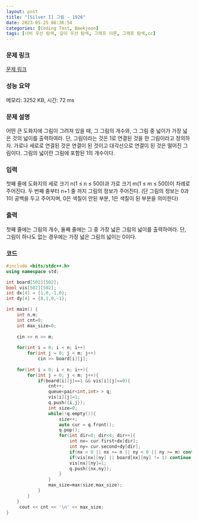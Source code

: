 ```yaml
---
layout: post
title: "[Silver I] 그림 - 1926"
date: 2023-05-25 06:36:54
categories: [Coding Test, Baekjoon]
tags: [너비 우선 탐색, 깊이 우선 탐색, 그래프 이론, 그래프 탐색,cc]
---
```


### 문제 링크

[문제 링크](https://www.acmicpc.net/problem/1926)

### 성능 요약

메모리: 3252 KB, 시간: 72 ms

### 문제 설명

<p>어떤 큰 도화지에 그림이 그려져 있을 때, 그 그림의 개수와, 그 그림 중 넓이가 가장 넓은 것의 넓이를 출력하여라. 단, 그림이라는 것은 1로 연결된 것을 한 그림이라고 정의하자. 가로나 세로로 연결된 것은 연결이 된 것이고 대각선으로 연결이 된 것은 떨어진 그림이다. 그림의 넓이란 그림에 포함된 1의 개수이다.</p>

### 입력

 <p>첫째 줄에 도화지의 세로 크기 n(1 ≤ n ≤ 500)과 가로 크기 m(1 ≤ m ≤ 500)이 차례로 주어진다. 두 번째 줄부터 n+1 줄 까지 그림의 정보가 주어진다. (단 그림의 정보는 0과 1이 공백을 두고 주어지며, 0은 색칠이 안된 부분, 1은 색칠이 된 부분을 의미한다)</p>

### 출력

 <p>첫째 줄에는 그림의 개수, 둘째 줄에는 그 중 가장 넓은 그림의 넓이를 출력하여라. 단, 그림이 하나도 없는 경우에는 가장 넓은 그림의 넓이는 0이다.</p>

### 코드

```cc
#include <bits/stdc++.h>
using namespace std;

int board[502][502]; 
bool vis[502][502]; 
int dx[4] = {1,0,-1,0};
int dy[4] = {0,1,0,-1}; 

int main() {
    int n,m;
    int cnt=0;
    int max_size=0;
    
    cin >> n >> m;
    
    for(int i = 0; i < n; i++)
        for(int j = 0; j < m; j++)
            cin >> board[i][j];
    
    for(int i = 0; i < n; i++){
        for(int j = 0; j < m; j++){
            if(board[i][j]==1 && vis[i][j]==0){
                cnt++;
                queue<pair<int,int> > q;
                vis[i][j]=1;
                q.push({i,j});
                int size=0;
                while(!q.empty()){
                    size++;
                    auto cur = q.front();
                    q.pop();
                    for(int dir=0; dir<4; dir++){
                        int nx= cur.first+dx[dir];
                        int ny= cur.second+dy[dir];
                        if(nx < 0 || nx >= n || ny < 0 || ny >= m) continue;
                        if(vis[nx][ny] || board[nx][ny] != 1) continue; 
                        vis[nx][ny]=1;
                        q.push({nx,ny});
                    }
                }
                max_size=max(size,max_size);
            }
        }
    }
     cout << cnt << '\n' << max_size;
}
```
